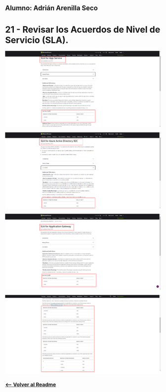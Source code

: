 ## Alumno: Adrián Arenilla Seco

# 21 - Revisar los Acuerdos de Nivel de Servicio (SLA).

![](Evidencias/21a-CompositeSLA.png)

![](Evidencias/21b-CompositeSLA.png)

![](Evidencias/21c-CompositeSLA.png)

![](Evidencias/21d-CompositeSLA.png)


### [<-- Volver al Readme](../../Readme.md)


